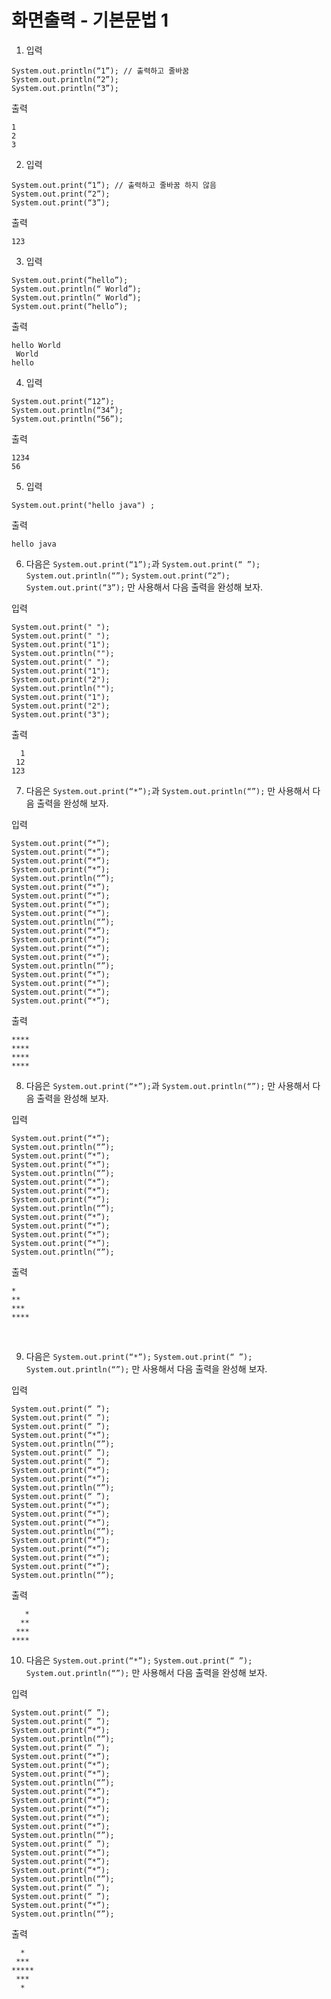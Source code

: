 # 화면출력 - 기본문법 1 
1. 입력 
```
System.out.println(“1”); // 출력하고 줄바꿈 
System.out.println(“2”); 
System.out.println(“3”);
```
출력 
```
1
2 
3 
```

2. 입력 
```
System.out.print(“1”); // 출력하고 줄바꿈 하지 않음 
System.out.print(“2”); 
System.out.print(“3”); 
```
출력 
```
123 
```

3. 입력 
```
System.out.print(“hello”); 
System.out.println(“ World”); 
System.out.println(“ World”); 
System.out.print(“hello”); 
```
출력
```
hello World
 World
hello
```
4. 입력 
```
System.out.print(“12”); 
System.out.println(“34”); 
System.out.println(“56”); 
```
출력
```
1234
56
```


5. 입력
```
System.out.print("hello java") ;
```
출력
```
hello java 
```

6. 다음은 `System.out.print(“1”);`과 `System.out.print(“ ”);` `System.out.println(“”);` `System.out.print(“2”);` `System.out.print(“3”);` 만 사용해서 다음 출력을 완성해 보자. 

입력
```
System.out.print(" "); 
System.out.print(" ");
System.out.print("1");
System.out.println("");
System.out.print(" ");
System.out.print("1");
System.out.print("2");
System.out.println("");
System.out.print("1");
System.out.print("2");
System.out.print("3");
```
출력 
```
  1
 12 
123 
```

7. 다음은 `System.out.print(“*”);`과 `System.out.println(“”);` 만 사용해서 다음 출력을 완성해 보자. 

입력
```
System.out.print(“*”);
System.out.print(“*”);
System.out.print(“*”);
System.out.print(“*”);
System.out.println(“”);
System.out.print(“*”);
System.out.print(“*”);
System.out.print(“*”);
System.out.print(“*”);
System.out.println(“”);
System.out.print(“*”);
System.out.print(“*”);
System.out.print(“*”);
System.out.print(“*”);
System.out.println(“”);
System.out.print(“*”);
System.out.print(“*”);
System.out.print(“*”);
System.out.print(“*”);
```
출력 
```
****
**** 
**** 
****
```

8. 다음은 `System.out.print(“*”);`과 `System.out.println(“”);` 만 사용해서 다음 출력을 완성해 보자. 

입력
```
System.out.print(“*”);
System.out.println(“”);
System.out.print(“*”);
System.out.print(“*”);
System.out.println(“”);
System.out.print(“*”);
System.out.print(“*”);
System.out.print(“*”);
System.out.println(“”);
System.out.print(“*”);
System.out.print(“*”);
System.out.print(“*”);
System.out.print(“*”);
System.out.println(“”);
```
출력 
```
* 
** 
*** 
****
```

​

9. 다음은 `System.out.print(“*”);` `System.out.print(“ ”);` `System.out.println(“”);` 만 사용해서 다음 출력을 완성해 보자. 

입력 
```
System.out.print(“ ”);
System.out.print(“ ”);
System.out.print(“ ”);
System.out.print(“*”);
System.out.println(“”); 
System.out.print(“ ”);
System.out.print(“ ”);
System.out.print(“*”);
System.out.print(“*”);
System.out.println(“”); 
System.out.print(“ ”);
System.out.print(“*”);
System.out.print(“*”);
System.out.print(“*”);
System.out.println(“”); 
System.out.print(“*”);
System.out.print(“*”);
System.out.print(“*”);
System.out.print(“*”);
System.out.println(“”);
```
출력 
```
   * 
  ** 
 *** 
**** 
```
10. 다음은 `System.out.print(“*”);` `System.out.print(“ ”);` `System.out.println(“”);` 만 사용해서 다음 출력을 완성해 보자. 

입력
```
System.out.print(“ ”);
System.out.print(“ ”);
System.out.print(“*”);
System.out.println(“”);
System.out.print(“ ”);
System.out.print(“*”);
System.out.print(“*”);
System.out.print(“*”);
System.out.println(“”);
System.out.print(“*”);
System.out.print(“*”);
System.out.print(“*”);
System.out.print(“*”);
System.out.print(“*”);
System.out.println(“”);
System.out.print(“ ”);
System.out.print(“*”);
System.out.print(“*”);
System.out.print(“*”);
System.out.println(“”);
System.out.print(“ ”);
System.out.print(“ ”);
System.out.print(“*”);
System.out.println(“”);
```
출력 
```
  * 
 *** 
***** 
 *** 
  *
```
